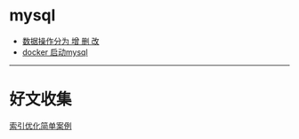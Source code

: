 # mysql

* [数据操作分为 增 删 改](/中间件/mysql/数据增删改)
* [docker 启动mysql](/中间件/mysql/docker启动mysql)

---

# 好文收集

[索引优化简单案例](https://blog.csdn.net/wuseyukui/article/details/72238817)